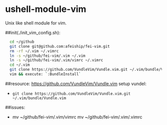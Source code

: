 # ushell-module-vim
Unix like shell module for vim.

##init(./init_vim_config.sh):
```bash
  cd ~/github
  git clone git@github.com:afeiship/fei-vim.git
  rm -rf ~/.vim ~/.vimrc
  ln -s ~/github/fei-vim/.vim ~/.vim
  ln -s ~/github/fei-vim/.vim/vimrc ~/.vimrc
  cd ~/.vim
  git clone https://github.com/VundleVim/Vundle.vim.git ~/.vim/bundle/Vundle.vim
  vim && execute: `:BundleInstall`
```


##resource:
https://github.com/VundleVim/Vundle.vim
setup vundel:
  - `git clone https://github.com/VundleVim/Vundle.vim.git ~/.vim/bundle/Vundle.vim`


##issues:
+ mv ~/github/fei-vim/.vim/vimrc mv ~/github/fei-vim/.vim/.vimrc 
